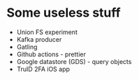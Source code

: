 # Some useless stuff

- Union FS experiment
- Kafka producer
- Gatling
- Github actions - prettier
- Google datastore (GDS) - query objects
- TruID 2FA iOS app
